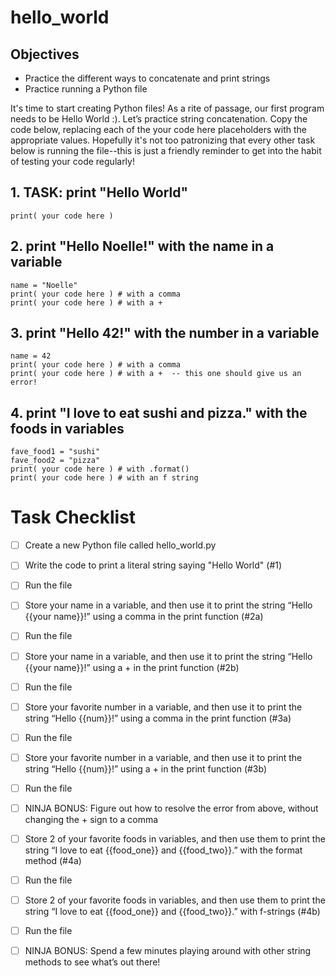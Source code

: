 # hello_world

## Objectives

- Practice the different ways to concatenate and print strings
- Practice running a Python file

It's time to start creating Python files! As a rite of passage, our first program needs to be Hello World :). Let’s practice string concatenation. Copy the code below, replacing each of the your code here placeholders with the appropriate values. Hopefully it's not too patronizing that every other task below is running the file--this is just a friendly reminder to get into the habit of testing your code regularly!

## 1. TASK: print "Hello World"
`print( your code here )`

## 2. print "Hello Noelle!" with the name in a variable
```
name = "Noelle"
print( your code here )	# with a comma
print( your code here )	# with a +
```

## 3. print "Hello 42!" with the number in a variable
```
name = 42
print( your code here )	# with a comma
print( your code here )	# with a +	-- this one should give us an error!
```

## 4. print "I love to eat sushi and pizza." with the foods in variables
```
fave_food1 = "sushi"
fave_food2 = "pizza"
print( your code here ) # with .format()
print( your code here ) # with an f string
``` 

# Task Checklist

- [ ] Create a new Python file called hello_world.py

- [ ] Write the code to print a literal string saying "Hello World" (#1)

- [ ] Run the file

- [ ] Store your name in a variable, and then use it to print the string “Hello {{your name}}!” using a comma in the print function (#2a)

- [ ] Run the file

- [ ] Store your name in a variable, and then use it to print the string “Hello {{your name}}!” using a + in the print function (#2b)

- [ ] Run the file

- [ ] Store your favorite number in a variable, and then use it to print the string “Hello {{num}}!” using a comma in the print function (#3a)

- [ ] Run the file

- [ ] Store your favorite number in a variable, and then use it to print the string “Hello {{num}}!” using a + in the print function (#3b)

- [ ] Run the file

- [ ] NINJA BONUS: Figure out how to resolve the error from above, without changing the + sign to a comma

- [ ] Store 2 of your favorite foods in variables, and then use them to print the string “I love to eat {{food_one}} and {{food_two}}.” with the format method (#4a)

- [ ] Run the file

- [ ] Store 2 of your favorite foods in variables, and then use them to print the string “I love to eat {{food_one}} and {{food_two}}.” with f-strings (#4b)

- [ ] Run the file

- [ ] NINJA BONUS: Spend a few minutes playing around with other string methods to see what’s out there!
